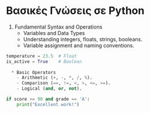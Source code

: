 # Βασικές Γνώσεις σε Python


1. Fundamental Syntax and Operations
	* Variables and Data Types
	- Understanding integers, floats, strings, booleans.
	- Variable assignment and naming conventions.
  
```python
temperature = 23.5  # Float
is_active = True    # Boolean
		
  * Basic Operators
	- Arithmetic (+, -, *, /, %).
	- Comparison (==, !=, <, >, <=, >=).
	- Logical (and, or, not).

if score >= 90 and grade == 'A':
    print("Excellent work!")
